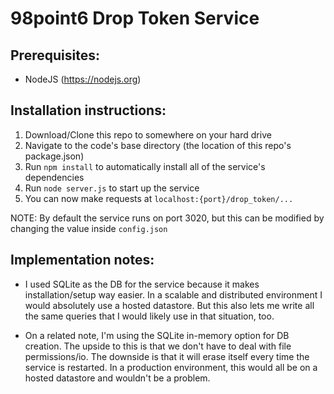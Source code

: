 # 98point6 Drop Token Service

## Prerequisites:
 - NodeJS (https://nodejs.org)

## Installation instructions:
 1. Download/Clone this repo to somewhere on your hard drive
 2. Navigate to the code's base directory (the location of this repo's package.json)
 3. Run `npm install` to automatically install all of the service's dependencies
 4. Run `node server.js` to start up the service
 5. You can now make requests at `localhost:{port}/drop_token/...`

 NOTE: By default the service runs on port 3020, but this can be modified by changing the value inside `config.json`

## Implementation notes:

 - I used SQLite as the DB for the service because it makes installation/setup
  way easier. In a scalable and distributed environment I would absolutely use
  a hosted datastore. But this also lets me write all the same queries that I
  would likely use in that situation, too.

 - On a related note, I'm using the SQLite in-memory option for DB creation.
  The upside to this is that we don't have to deal with file permissions/io.
  The downside is that it will erase itself every time the service is
  restarted. In a production environment, this would all be on a hosted
  datastore and wouldn't be a problem.
